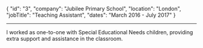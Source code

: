 {
"id": "3",
"company": "Jubilee Primary School",
"location": "London",
"jobTitle": "Teaching Assistant",
"dates": "March 2016 - July 2017"
}

---

I worked as one-to-one with Special Educational Needs children, providing extra support and assistance in the classroom.
